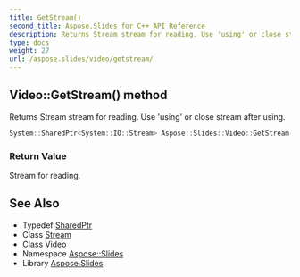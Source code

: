 ```yaml
---
title: GetStream()
second_title: Aspose.Slides for C++ API Reference
description: Returns Stream stream for reading. Use 'using' or close stream after using.
type: docs
weight: 27
url: /aspose.slides/video/getstream/
---
```

## Video::GetStream() method


Returns Stream stream for reading. Use 'using' or close stream after using.

```cpp
System::SharedPtr<System::IO::Stream> Aspose::Slides::Video::GetStream() override
```


### Return Value

Stream for reading.

## See Also

* Typedef [SharedPtr](../../../system/sharedptr/)
* Class [Stream](../../../system.io/stream/)
* Class [Video](../)
* Namespace [Aspose::Slides](../../)
* Library [Aspose.Slides](../../../)